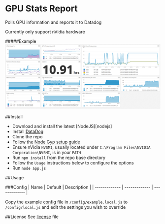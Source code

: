 GPU Stats Report
=======================

Polls GPU information and reports it to Datadog

Currently only support nVidia hardware

#####Example
![Dashboard example](example.png)


##Install

* Download and install the latest [NodeJS][nodejs]
* Install [DataDog]
* Clone the repo
* Follow the [Node Gyp setup guide]
* Ensure nVidia `NVSMI`, usually located under `C:\Program Files\NVIDIA Corporation\NVSMI`, is in your `PATH`
* Run `npm install` from the repo base directory
* Follow the `Usage` instructions below to configure the options
* Run `node app.js`

##Usage

###Config
| Name | Default | Description |
| ------------- | ------------- |  ------------- |

Copy the example [config] file in `/config/example.local.js` to `/config/local.js` and edit the settings you wish to override

##License
See [license] file

[config]:config/example.local.js
[DataDog]:https://www.datadoghq.com/
[license]:license
[Node Gyp setup guide]:https://github.com/TooTallNate/node-gyp#installation
